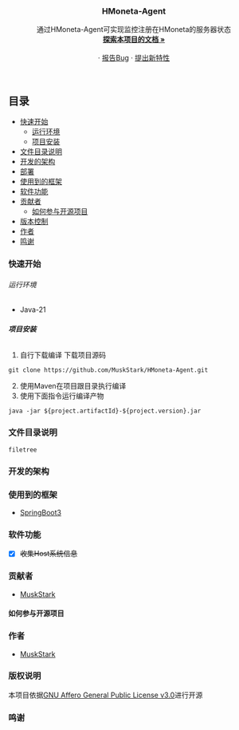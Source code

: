 
<h3>
<div style="text-align: center;">HMoneta-Agent</div>
</h3>
  <p align="center">
    通过HMoneta-Agent可实现监控注册在HMoneta的服务器状态
    <br />
    <a href="https://github.com/MuskStark/HMoneta-Agent/blob/main/doc/wiki.md"><strong>探索本项目的文档 »</strong></a>
    <br />
    <br />
    ·
    <a href="https://github.com/MuskStark/HMoneta-Agent/issues">报告Bug</a>
    ·
    <a href="https://github.com/MuskStark/HMoneta-Agent/issues">提出新特性</a>
  </p>
<br />

## 目录

- [快速开始](#快速开始)
    - [运行环境](#运行环境)
    - [项目安装](#项目安装)
- [文件目录说明](#文件目录说明)
- [开发的架构](#开发的架构)
- [部署](#部署)
- [使用到的框架](#使用到的框架)
- [软件功能](#软件功能)
- [贡献者](#贡献者)
    - [如何参与开源项目](#如何参与开源项目)
- [版本控制](#版本控制)
- [作者](#作者)
- [鸣谢](#鸣谢)

### 快速开始
###### 运行环境
- Java-21
###### **项目安装**
1. 自行下载编译
下载项目源码
```shell
git clone https://github.com/MuskStark/HMoneta-Agent.git
```
2. 使用Maven在项目跟目录执行编译
3. 使用下面指令运行编译产物
```shell
java -jar ${project.artifactId}-${project.version}.jar
```
### 文件目录说明

```
filetree 
```
### 开发的架构
### 使用到的框架
- [SpringBoot3](https://spring.io/projects/spring-boot)
### 软件功能
- [x] ~~收集Host系统信息~~
### 贡献者
- [MuskStark](https://github.com/MuskStark)
#### 如何参与开源项目

### 作者
- [MuskStark](https://github.com/MuskStark)

### 版权说明
本项目依据[GNU Affero General Public License v3.0](https://github.com/MuskStark/HMoneta?tab=AGPL-3.0-1-ov-file)进行开源

### 鸣谢




